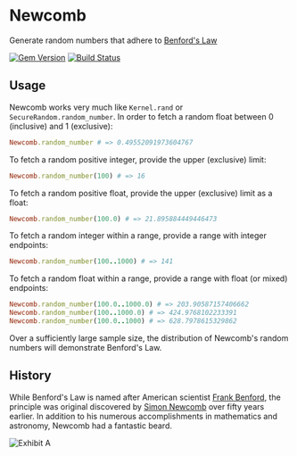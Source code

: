 # Newcomb

Generate random numbers that adhere to [Benford's Law](http://en.wikipedia.org/wiki/Benford's_law)

[![Gem Version](https://img.shields.io/gem/v/newcomb)](http://rubygems.org/gems/newcomb)
[![Build Status](https://img.shields.io/github/actions/workflow/status/laserlemon/newcomb/rake.yml)](https://github.com/laserlemon/newcomb/actions/workflows/rake.yml)

## Usage

Newcomb works very much like `Kernel.rand` or `SecureRandom.random_number`. In
order to fetch a random float between 0 (inclusive) and 1 (exclusive):

```ruby
Newcomb.random_number # => 0.49552091973604767
```

To fetch a random positive integer, provide the upper (exclusive) limit:

```ruby
Newcomb.random_number(100) # => 16
```

To fetch a random positive float, provide the upper (exclusive) limit as a float:

```ruby
Newcomb.random_number(100.0) # => 21.895884449446473
```

To fetch a random integer within a range, provide a range with integer endpoints:

```ruby
Newcomb.random_number(100..1000) # => 141
```

To fetch a random float within a range, provide a range with float (or mixed) endpoints:

```ruby
Newcomb.random_number(100.0..1000.0) # => 203.90587157406662
Newcomb.random_number(100..1000.0) # => 424.9768102233391
Newcomb.random_number(100.0..1000) # => 628.7978615329862
```

Over a sufficiently large sample size, the distribution of Newcomb's random
numbers will demonstrate Benford's Law.

## History

While Benford's Law is named after American scientist [Frank Benford](http://en.wikipedia.org/wiki/Frank_Benford),
the principle was original discovered by [Simon Newcomb](http://en.wikipedia.org/wiki/Simon_Newcomb)
over fifty years earlier. In addition to his numerous accomplishments in
mathematics and astronomy, Newcomb had a fantastic beard.

![Exhibit A](http://upload.wikimedia.org/wikipedia/commons/thumb/9/92/Simon_Newcomb_01.jpg/640px-Simon_Newcomb_01.jpg)
